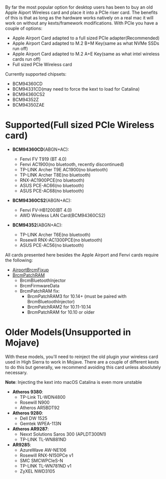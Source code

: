By far the most popular option for desktop users has been to buy an old Apple Aiport Wireless card and place it into a PCIe riser card. The benefits of this is that as long as the hardware works natively on a real mac it will work on without any kexts/framework modifications. With PCIe you have a couple of options:


* Apple Airport Card adapted to a full sized PCIe adapter(Recommended)
* Apple Airport Card adapted to M.2 B+M Key(same as what NVMe SSDs run off)
* Apple Airport Card adapted to M.2 A+E Key(same as what intel wireless cards run off)
* Full sized PCIe Wireless card

Currently supported chipsets:

* BCM94360CD
* BCM94331CD\(may need to force the kext to load for Catalina\)
* BCM94360CS2
* BCM94352Z
* BCM94350ZAE

# Supported(Full sized PCIe Wireless card)

* **BCM94360CD**(ABGN+AC):

   * Fenvi FV T919 (BT 4.0)
   * Fenvi AC1900\(no bluetooth, recently discontinued\)
   * TP-LINK Archer T9E AC1900\(no bluetooth\)
   * TP-LINK Archer T8E\(no bluetooth\)
   * RNX-AC1900PCE\(no bluetooth\)
   * ASUS PCE-AC66\(no bluetooth\)
   * ASUS PCE-AC68\(no bluetooth\)

* **BCM94360CS2**(ABGN+AC):

   * Fenvi FV-HB1200(BT 4.0)
   * AWD Wireless LAN Card\(BCM94360CS2\)

* **BCM94352**(ABGN+AC):

   * TP-LINK Archer T6E\(no bluetooth\)
   * Rosewill RNX-AC1300PCE\(no bluetooth\)
   * ASUS PCE-AC56\(no bluetooth\)


All cards presented here besides the Apple Airport and Fenvi cards require the following:
* [AirportBrcmFixup](https://github.com/acidanthera/AirportBrcmFixup/releases)
* [BrcmPatchRAM](https://github.com/acidanthera/BrcmPatchRAM/releases)
   * BrcmBluetoothInjector 
   * BrcmFirmwareData 
   * BrcmPatchRAM fix:
      * BrcmPatchRAM3 for 10.14+ (must be paired with BrcmBluetoothInjector)
      * BrcmPatchRAM2 for 10.11-10.14
      * BrcmPatchRAM for 10.10 or older


# Older Models(Unsupported in Mojave)

With these models, you'll need to reinject the old plugin your wireless card used in High Sierra to work in Mojave. There are a couple of different kexts to do this but generally, we recommend avoiding this card unless absolutely necessary.

**Note**: Injecting the kext into macOS Catalina is even more unstable

* **Atheros 9380**:
   * TP-Link TL-WDN4800
   * Rosewill N900
   * Atheros AR5BDT92
* **Atheros 9280**:
   * Dell DW 1525
   * Gemtek WPEA-113N
* **Atheros AR9287**:
   * Nexxt Solutions Saros 300 (APLDT300N1)
   * TP-LINK TL-WN881ND
* **AR9285**:
   * AzureWave AW-NE106
   * Rosewill RNX-N150PCe v1
   * SMC SMCWPCIeS-N
   * TP-LINK TL-WN781ND v1
   * ZyXEL NWD3105

